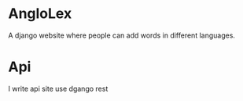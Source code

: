 # AngloLex
A django website where people can add words in different languages.

# Api
I write api site use dgango rest
